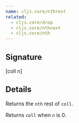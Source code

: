 ```yaml
---
name: cljs.core/nthrest
related:
  - cljs.core/drop
  - cljs.core/nthnext
  - cljs.core/nth
---
```


## Signature
[coll n]


## Details

Returns the `nth` rest of `coll`.

Returns `coll` when `n` is 0.
